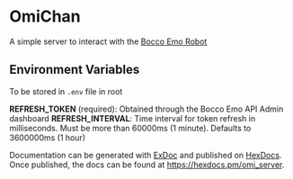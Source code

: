 # OmiChan

A simple server to interact with the [Bocco Emo Robot](https://www.bocco.me/en/)

## Environment Variables

To be stored in `.env` file in root

**REFRESH_TOKEN** (required): Obtained through the Bocco Emo API Admin dashboard
**REFRESH_INTERVAL**: Time interval for token refresh in milliseconds. Must be more than 60000ms (1 minute). Defaults to 3600000ms (1 hour)

Documentation can be generated with [ExDoc](https://github.com/elixir-lang/ex_doc)
and published on [HexDocs](https://hexdocs.pm). Once published, the docs can
be found at <https://hexdocs.pm/omi_server>.

